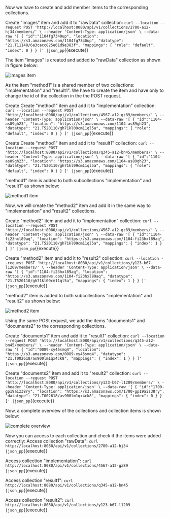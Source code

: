 Now we have to create and add member items to the corresponding collections.

Create "images" item and add it to "rawData" collection:
`curl --location --request POST 'http://localhost:8080/api/v1/collections/2780-a12-hj34/members/' \
--header 'Content-Type: application/json' \
--data-raw '[
    {
    "id":"1104fg7340up",
    "location": "https://s3.amazonaws.com/1104fg7340up",
    "datatype": "21.T11148/6a3cacc825e61d9e383f",
    "mappings": {
        "role": "default",
        "index": 0
      }
    }
]' |json_pp`{{execute}}

The item "images" is created and added to "rawData" collection as shown in figure below:

![images item](assets/imagesItem.png)

As the item "method1" is a shared member of two collections: "implementation" and "result1". We have to create the item and have only to change the id of the collection in the the POST request.

Create Create "method1" item and add it to "implementation" collection:
`curl --location --request POST 'http://localhost:8080/api/v1/collections/4567-a12-gz89/members/' \
--header 'Content-Type: application/json' \
--data-raw '[
    {
    "id":"1104-as89gh23",
    "location": "https://s3.amazonaws.com/1104-as89gh23",
    "datatype": "21.T520110/gh71kl09cm11ql5a",
    "mappings": {
        "role": "default",
        "index": 0
      }
    }
]' |json_pp`{{execute}}

Create Create "method1" item and add it to "result1" collection:
`curl --location --request POST 'http://localhost:8080/api/v1/collections/q345-a12-bn45/members/' \
--header 'Content-Type: application/json' \
--data-raw '[
    {
    "id":"1104-as89gh23",
    "location": "https://s3.amazonaws.com/1104-as89gh23",
    "datatype": "21.T520110/gh71kl09cm11ql5a",
    "mappings": {
        "role": "default",
        "index": 0
      }
    }
]' |json_pp`{{execute}}

"method1" item is added to both subcollections "implementation" and "result1" as shown below:

![method1 item](assets/method1Item.png)

Now, we will create the "method2" item and add it in the same way to "implementation" and "result2" collections.

Create "method2" item and add it to "implementation" collection:
`curl --location --request POST 'http://localhost:8080/api/v1/collections/4567-a12-gz89/members/' \
--header 'Content-Type: application/json' \
--data-raw '[
    {
    "id":"1104-fi23hxl89aq",
    "location": "https://s3.amazonaws.com/1104-fi23hxl89aq",
    "datatype": "21.T520110/gh71kl09cm11ql5a",
    "mappings": {
        "index": 1
      }
    }
]' |json_pp`{{execute}}

Create "method2" item and add it to "result2" collection:
`curl --location --request POST 'http://localhost:8080/api/v1/collections/y123-b67-l1209/members/' \
--header 'Content-Type: application/json' \
--data-raw '[
    {
    "id":"1104-fi23hxl89aq",
    "location": "https://s3.amazonaws.com/1104-fi23hxl89aq",
    "datatype": "21.T520110/gh71kl09cm11ql5a",
    "mappings": {
        "index": 1
      }
    }
]' |json_pp`{{execute}}

"method2" item is added to both subcollections "implementation" and "result2" as shown below:

![method2 item](assets/method2Item.png)

Using the same POSt request, we add the items "documents1" and "documents2" to the corresponding collections.

Create "documents1" item and add it to "result1" collection:
`curl --location --request POST 'http://localhost:8080/api/v1/collections/q345-a12-bn45/members/' \
--header 'Content-Type: application/json' \
--data-raw '[
    {
    "id":"0089-xy45smq4",
    "location": "https://s3.amazonaws.com/0089-xy45smq4",
    "datatype": "21.T002618/as900lm1qx4ck8",
    "mappings": {
        "index": 1
      }
    }
]' |json_pp`{{execute}}

Create "documents2" item and add it to "result2" collection:
`curl --location --request POST 'http://localhost:8080/api/v1/collections/y123-b67-l1209/members/' \
--header 'Content-Type: application/json' \
--data-raw '[
    {
    "id":"1700-gp19aiz38ry",
    "location": "https://s3.amazonaws.com/1700-gp19aiz38ry",
    "datatype": "21.T002618/as900lm1qx4ck8",
    "mappings": {
        "index": 0
      }
    }
]' |json_pp`{{execute}}

Now, a complete overview of the collections and collection items is shown below:

![complete overview](assets/completeExample.png)

Now you can access to each collection and check if the items were added correctly:
Access collection "rawData":
`curl http://localhost:8080/api/v1/collections/2780-a12-hj34 |json_pp`{{execute}}

Access collection "implementation":
`curl http://localhost:8080/api/v1/collections/4567-a12-gz89 |json_pp`{{execute}}

Access collection "result1":
`curl http://localhost:8080/api/v1/collections/q345-a12-bn45 |json_pp`{{execute}}

Access collection "result2":
`curl http://localhost:8080/api/v1/collections/y123-b67-l1209 |json_pp`{{execute}}
